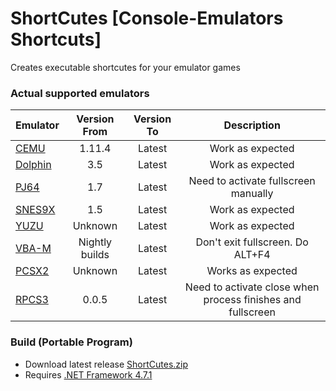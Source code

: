 # ShortCutes [Console-Emulators Shortcuts]
 Creates executable shortcutes for your emulator games

### Actual supported emulators

Emulator | Version From | Version To | Description
---------|:------------:|:---------: | :---------:
[CEMU](https://cemu.info/) | 1.11.4 | Latest | Work as expected
[Dolphin](https://dolphin-emu.org) | 3.5 | Latest | Work as expected
[PJ64](https://www.pj64-emu.com) | 1.7 | Latest | Need to activate fullscreen manually
[SNES9X](https://www.snes9x.com) | 1.5 | Latest | Work as expected
[YUZU](https://yuzu-emu.org/) | Unknown | Latest | Work as expected
[VBA-M](https://vba-m.com/) | Nightly builds | Latest | Don't exit fullscreen. Do ALT+F4
[PCSX2](https://pcsx2.net/) | Unknown | Latest | Works as expected
[RPCS3](https://rpcs3.net/) | 0.0.5 | Latest | Need to activate close when process finishes and fullscreen

### Build (Portable Program)
* Download latest release [ShortCutes.zip](https://github.com/Haruki1707/ShortCutes/releases/latest/download/ShortCutes.zip)
* Requires [.NET Framework 4.7.1](https://dotnet.microsoft.com/download/dotnet-framework/net471)